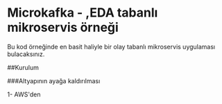 # Microkafka - ,EDA tabanlı mikroservis örneği

Bu kod örneğinde en basit haliyle bir olay tabanlı mikroservis uygulaması bulacaksınız.

##Kurulum

###Altyapının ayağa kaldırılması

1- AWS'den 
